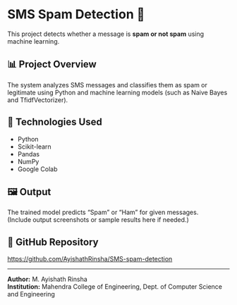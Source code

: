 # SMS Spam Detection 📱

This project detects whether a message is **spam or not spam** using machine learning.

## 📊 Project Overview
The system analyzes SMS messages and classifies them as spam or legitimate using Python and machine learning models (such as Naive Bayes and TfidfVectorizer).

## 🧠 Technologies Used
- Python  
- Scikit-learn  
- Pandas  
- NumPy  
- Google Colab  

## 🖼️ Output
The trained model predicts “Spam” or “Ham” for given messages.  
(Include output screenshots or sample results here if needed.)

## 📎 GitHub Repository
https://github.com/AyishathRinsha/SMS-spam-detection

---

**Author:** M. Ayishath Rinsha  
**Institution:** Mahendra College of Engineering, Dept. of Computer Science and Engineering
